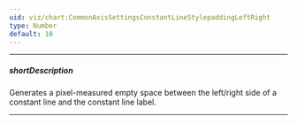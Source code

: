 ```yaml
---
uid: viz/chart:CommonAxisSettingsConstantLineStylepaddingLeftRight
type: Number
default: 10
---
```

---
##### shortDescription
Generates a pixel-measured empty space between the left/right side of a constant line and the constant line label.

---
<!--
This property depends on the **label**.**horizontalAlignment** in the following way.

- **horizontalAlignment** is *"left"* &rarr; padding applies to the left side of a constant line;       
- **horizontalAlignment** is *"right"* &rarr; padding applies to the right side of a constant line;      
- **horizontalAlignment** is *"center"* &rarr; padding is calculated automatically.

![DevExtreme HTML5 Charts ConstantLinePadding](/images/ChartJS/ConstantLinePaddingLeftRight.png)

#####See Also#####
- **argumentAxis**.**constantLineStyle**.**label**.[horizontalAlignment](/api-reference/10%20UI%20Components/dxChart/1%20Configuration/argumentAxis/constantLineStyle/label/horizontalAlignment.md '/Documentation/ApiReference/UI_Components/dxChart/Configuration/argumentAxis/constantLineStyle/label/#horizontalAlignment') - aligns constant line labels in the horizontal direction. Applies to the constant lines belonging to the argument axis.
- **valueAxis**.**constantLineStyle**.**label**.[horizontalAlignment](/api-reference/10%20UI%20Components/dxChart/1%20Configuration/valueAxis/constantLineStyle/label/horizontalAlignment.md '/Documentation/ApiReference/UI_Components/dxChart/Configuration/valueAxis/constantLineStyle/label/#horizontalAlignment') - aligns constant line labels in the horizontal direction. Applies to the constant lines belonging to the value axis.
-->